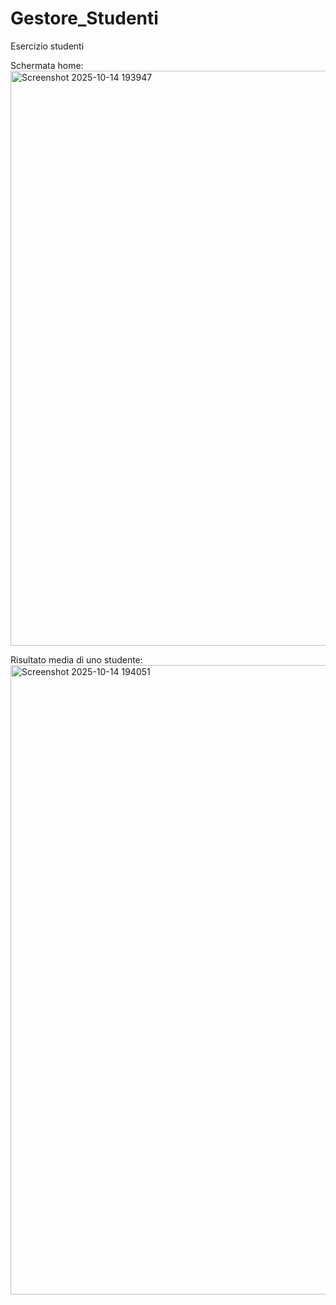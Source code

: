 # Gestore_Studenti
Esercizio studenti




Schermata home:
<img width="1919" height="920" alt="Screenshot 2025-10-14 193947" src="https://github.com/user-attachments/assets/eec2906a-debd-4d1f-b5d6-ae5d36491578" />





Risultato media di uno studente:
<img width="1919" height="1007" alt="Screenshot 2025-10-14 194051" src="https://github.com/user-attachments/assets/e0fbc7ac-915b-4a99-b09e-274b3033b652" />


